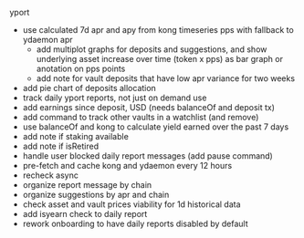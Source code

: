 yport

- use calculated 7d apr and apy from kong timeseries pps with fallback to ydaemon apr
  - add multiplot graphs for deposits and suggestions, and show underlying asset increase over time (token x pps) as bar graph or anotation on pps points
  - add note for vault deposits that have low apr variance for two weeks
- add pie chart of deposits allocation
- track daily yport reports, not just on demand use
- add earnings since deposit, USD (needs balanceOf and deposit tx)
- add command to track other vaults in a watchlist (and remove)
- use balanceOf and kong to calculate yield earned over the past 7 days
- add note if staking available
- add note if isRetired
- handle user blocked daily report messages (add pause command)
- pre-fetch and cache kong and ydaemon every 12 hours
- recheck async
- organize report message by chain
- organize suggestions by apr and chain
- check asset and vault prices viability for 1d historical data
- add isyearn check to daily report
- rework onboarding to have daily reports disabled by default
